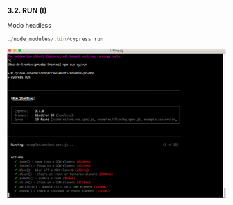 ### 3.2. RUN (I)

Modo headless

```ts
./node_modules/.bin/cypress run
``` 

![run](media/run.png) <!-- .element: style="height:350px;"--> 
